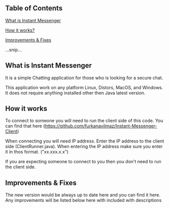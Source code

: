 ## Table of Contents  
[What is Instant Messenger](#what-is-instant-messenger) 

[How it works?](#how-it-works) 


[Improvements & Fixes ](#improvements-&fixes) 

...snip...    
<a name="What is Instant Messenger"/>
## What is Instant Messenger
It is a simple Chatting application for those who is looking for a secure chat. 

This application work on any platform Linux, Distors, MacOS, and Windows. It does not require anything installed other then Java latest version. 

## How it works
To connect to someone you will need to run the client side of this code. 
You can find that here (https://github.com/furkanayilmaz/Instant-Messenger-Client)

When connecting you will need IP address. Enter the IP address to the client side (ClientRunner.java).
When entering the IP address make sure you enter it in thos format.
("xx.xxx.x.x")

If you are expecting someone to connect to you then you don't need to run the client side.


## Improvements & Fixes 

The new version would be always up to date here and you can find it here. 
Any improvements will be listed below here with included with descriptions
